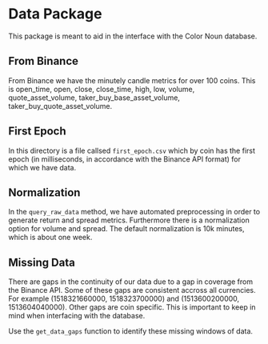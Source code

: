 # Data Package

This package is meant to aid in the interface with the Color Noun database.

## From Binance

From Binance we have the minutely candle metrics for over 100 coins. This is
open_time, open, close, close_time, high, low, volume, 
quote_asset_volume, taker_buy_base_asset_volume, taker_buy_quote_asset_volume.

## First Epoch

In this directory is a file callsed `first_epoch.csv` which by coin has the first epoch 
(in milliseconds, in accordance with the Binance API format) for which we have data.

## Normalization

In the `query_raw_data` method, we have automated preprocessing in order to generate 
return and spread metrics. Furthermore there is a normalization option for volume and spread.
The default normalization is 10k minutes, which is about one week.

## Missing Data

There are gaps in the continuity of our data due to a gap in coverage from the Binance API. 
Some of these gaps are consistent accross all
currencies. For example (1518321660000, 1518323700000) and (1513600200000, 1513604040000). 
Other gaps are coin specific. This is important to keep in mind when interfacing with the
database.

Use the `get_data_gaps` function to identify these missing windows of data.